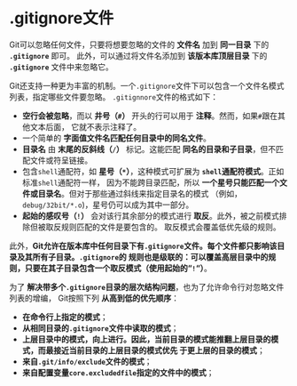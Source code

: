 .gitignore文件
===================================================================
Git可以忽略任何文件，只要将想要忽略的文件的 **文件名** 加到 **同一目录** 下的 **`.gitignore`** 即可。
此外，可以通过将文件名添加到 **该版本库顶层目录** 下的 **`.gitignore`** 文件中来忽略它。

Git还支持一种更为丰富的机制。一个`.gitignore`文件下可以包含一个文件名模式列表，指定哪些文件要忽略。
`.gitignnore`文件的格式如下：
+ **空行会被忽略**，而以 **井号（`#`）** 开头的行可以用于 **注释**。然而，如果`#`跟在其他文本后面，
它就不表示注释了。
+ 一个简单的 **字面值文件名匹配任何目录中的同名文件**。
+ **目录名** 由 **末尾的反斜线（`/`）** 标记。这能匹配 **同名的目录和子目录**，但不匹配文件或符呈链接。
+ 包含`shell`通配符，如 **星号（`*`）**，这种模式可扩展为 **`shell`通配符模式**。正如标准`shell`通配符一样，
因为不能跨目录匹配，所以 **一个星号只能匹配一个文件或目录名**。但对于那些通过斜线来指定目录名的模式
（例如，`debug/32bit/*.o`)，星号仍可以成为其中一部分。
+ **起始的感叹号（`!`）** 会对该行其余部分的模式进行 **取反**。此外，被之前模式排除但被取反规则匹配的文件是要包含的。
取反模式会覆盖低优先级的规则。

此外，**Git允许在版本库中任何目录下有`.gitignore`文件。每个文件都只影响该目录及其所有子目录。`.gitignore`的
规则也是级联的：可以覆盖高层目录中的规则，只要在其子目录包含一个取反模式（使用起始的“`!`“）**。

为了 **解决带多个`.gitignore`目录的层次结构问题**，也为了允许命令行对忽略文件列表的增编，
Git按照下列 **从高到低的优先顺序**：
+ **在命令行上指定的模式**；
+ **从相同目录的`.gitignore`文件中读取的模式**；
+ **上层目录中的模式，向上进行。因此，当前目录的模式能推翻上层目录的模式，而最接近当前目录的上层目录的模式优先
于更上层的目录的模式**；
+ **来自`.git/info/exclude`文件的模式**；
+ **来自配置变量`core.excludedfile`指定的文件中的模式**；






